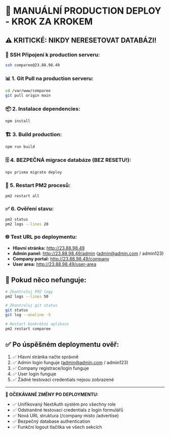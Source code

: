 # 🚀 MANUÁLNÍ PRODUCTION DEPLOY - KROK ZA KROKEM

## ⚠️ KRITICKÉ: NIKDY NERESETOVAT DATABÁZI!

### 🔐 SSH Připojení k production serveru:
```bash
ssh comparee@23.88.98.49
```

### 📊 1. Git Pull na production serveru:
```bash
cd /var/www/comparee
git pull origin main
```

### 📦 2. Instalace dependencies:
```bash
npm install
```

### 🏗️ 3. Build production:
```bash
npm run build
```

### 🗄️ 4. BEZPEČNÁ migrace databáze (BEZ RESETU!):
```bash
npx prisma migrate deploy
```

### 🔄 5. Restart PM2 procesů:
```bash
pm2 restart all
```

### ✅ 6. Ověření stavu:
```bash
pm2 status
pm2 logs --lines 20
```

### 🌐 Test URL po deploymentu:
- **Hlavní stránka:** http://23.88.98.49
- **Admin panel:** http://23.88.98.49/admin (admin@admin.com / admin123)
- **Company portal:** http://23.88.98.49/company  
- **User area:** http://23.88.98.49/user-area

## 🔧 Pokud něco nefunguje:
```bash
# Zkontroluj PM2 logy
pm2 logs --lines 50

# Zkontroluj git status
git status
git log --oneline -5

# Restart konkrétní aplikace
pm2 restart comparee
```

## ✅ Po úspěšném deploymentu ověř:
1. ✅ Hlavní stránka načte správně
2. ✅ Admin login funguje (admin@admin.com / admin123)
3. ✅ Company registrace/login funguje
4. ✅ User login funguje
5. ✅ Žádné testovací credentials nejsou zobrazené

---
**🎯 OČEKÁVANÉ ZMĚNY PO DEPLOYMENTU:**
- ✅ Unifikovaný NextAuth systém pro všechny role
- ✅ Odstraněné testovací credentials z login formulářů  
- ✅ Nová URL struktura (/company místo /advertise)
- ✅ Bezpečný database authentication
- ✅ Funkční logout tlačítka ve všech sekcích